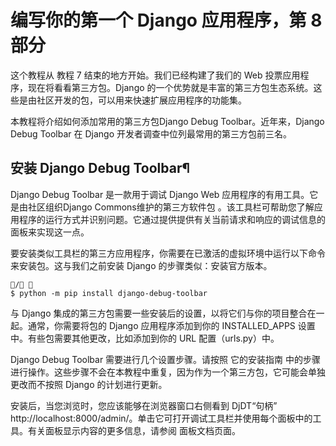 # 编写你的第一个 Django 应用程序，第 8 部分
这个教程从 教程 7 结束的地方开始。我们已经构建了我们的 Web 投票应用程序，现在将看看第三方包。Django 的一个优势就是丰富的第三方包生态系统。这些是由社区开发的包，可以用来快速扩展应用程序的功能集。

本教程将介绍如何添加常用的第三方包Django Debug Toolbar。近年来，Django Debug Toolbar 在 Django 开发者调查中位列最常用的第三方包前三名。

## 安装 Django Debug Toolbar¶
Django Debug Toolbar 是一款用于调试 Django Web 应用程序的有用工具。它是由社区组织Django Commons维护的第三方软件包 。该工具栏可帮助您了解应用程序的运行方式并识别问题。它通过提供提供有关当前请求和响应的调试信息的面板来实现这一点。

要安装类似工具栏的第三方应用程序，你需要在已激活的虚拟环境中运行以下命令来安装包。这与我们之前安装 Django 的步骤类似：安装官方版本。

```
/ 
$ python -m pip install django-debug-toolbar
```

与 Django 集成的第三方包需要一些安装后的设置，以将它们与你的项目整合在一起。通常，你需要将包的 Django 应用程序添加到你的 INSTALLED_APPS 设置中。有些包需要其他更改，比如添加到你的 URL 配置（urls.py）中。

Django Debug Toolbar 需要进行几个设置步骤。请按照 它的安装指南 中的步骤进行操作。这些步骤不会在本教程中重复，因为作为一个第三方包，它可能会单独更改而不按照 Django 的计划进行更新。

安装后，当您浏览时，您应该能够在浏览器窗口右侧看到 DjDT“句柄” http://localhost:8000/admin/。单击它可打开调试工具栏并使用每个面板中的工具。有关面板显示内容的更多信息，请参阅 面板文档页面。



